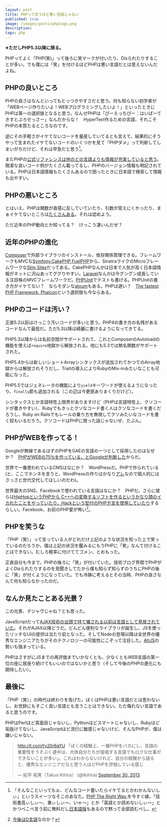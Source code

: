 ```yaml
---
layout: post
title: PHPって言うほど悪い言語じゃない
published: true
image: /images/posts/phplogo.png
description:
tags: php
---
```


**※ただしPHP5.3以降に限る。**

PHPってよく「PHP(笑)」って後ろに笑マークが付いたり、Disられたりすることが多い。でも僕には「笑」を付けるほどPHPは悪い言語だとは思えないんだよね。

## PHPの良いところ

PHPの良さはなんといってもとっつきやすさだと思う。何も知らない初学者が「WEBページ作りたいよ！WEBプログラミングしたいよ！」といったときにPHPは第一の選択肢となると思う。なんせPHPは「ぴーえっちぴー：はいぱーてきすとぷろせっさー」なんだからな！　HyperText作るための言語、それこそPHPの本質たるところなのです。

逆にその手軽さがイケてないコードを量産していてるとも言えて、結果的にそうやって生まれたイケてないコードのいくつかを見て「PHPダメ」って判断してしまいがちだけど、それは早急だと思う[^phpway]。

またPHPの[公式リファレンスは他のどの言語よりも情報が充実していると思う](http://blog.clock-up.jp/entry/2013/09/01/141859)。簡潔な良いコード例がたくさん載ってるし、PHPのバージョン情報も明記されている。PHPは日本語情報もたくさんあるので困ったときに日本語で検索して情報も出やすい。

## PHPの悪いところ

とはいえ、PHPは関数が直感に反していていたり、引数が覚えにくかったり、まぁイケてないところは[たくさんある](http://www.rubyist.net/~matz/20080126.html#p04)。それは認めよう。

ただ近年のPHP動向とか知ってる？　けっこう凄いんだぜ？

## 近年のPHPの進化

[Composer](http://getcomposer.org/)で外部ライブラリのインストール、依存関係管理できる。フレームワークもMVCな[Symfony](https://github.com/symfony/symfony),[CakePHP](https://github.com/cakephp/cakephp),[FuelPHP](https://github.com/fuel/fuel)から、SinatraライクのMicroフレームワークな[Slim](https://github.com/codeguy/Slim),[Silex](https://github.com/fabpot/Silex)だってある。CakePHPなんかは日本で人気が高く日本語情報がネットに沢山あってググりやすい。[Laravel](https://github.com/laravel/laravel)なんかは今グングン成長している注目株のMVCフレームワークだ。[PHPUnit](https://github.com/sebastianbergmann/phpunit)でテストも書ける。PHPUnitの書き方がイケてない？　ならモダンな[atoum](https://github.com/atoum/atoum)もある。PHPは遅い？　[The fastest
PHP Framework, Phalcon](http://phalconphp.com/en/)という選択肢も今ならある。

## PHPのコードは汚い？

正直5.2以前はけっこう汚いコードが多いと思う。PHP4の書き方の名残があるコードなんて最低だ。ただ5.3以降は綺麗に書けるようになってきてる。

PHP5.3以降からは名前空間がサポートされて、これとComposerのAutoloadの機能を使えば`require`地獄から解放される。他にも5.3では無名関数がサポートされた。

PHP5.4からは新しいショートArrayシンタックスが追加されてかつてのArray地獄からは解放されそうだし、Traitの導入によりRubyのMix-inみたいなことも可能になった。

PHP5.5ではジェネレータの機能により`yield`キーワードが使えるようになったり、`finally`節も追加される（この辺は今更感ありまくりだけど）。

シンタックスとか言語特性上限界がありますけど（PHPは言語特性上、クソコードが書きやすい）、Rubyでもきっとクソなコード書く人はクソなコードを書くだろうし、Ruby on Railsでもレールの乗り方を無視してクソみたいなコードを書く奴もいるだろう。クソコードはPHPに限った話じゃないぜ、たぶん。

## PHPがWEBを作ってる！

Googleが無縁であるはずのPHPをGAEの言語の一つとして採用したのはなぜか？　[PHPがWEBの75％を作っている、とGoogleが判断した](http://agilecatcloud.com/2013/07/04/google-app-engine-%E3%81%8C-php-%E3%82%92%E3%82%B5%E3%83%9D%E3%83%BC%E3%83%88%E3%81%99%E3%82%8B%EF%BC%9A-%E3%81%AA%E3%81%9C%E3%81%AA%E3%82%89-75-%E3%81%AE-web-%E3%82%92%E3%82%AB%E3%83%90%E3%83%BC/)からだ。

世界で一番使われているCMSはなにか？　WordPressだ。PHPで作られている(と、ここでホンネを言うと、WordPressの作りはかなり[アレ](http://mask-legacy.tumblr.com/post/62315583278/in-wordpress-phpcon2013-wctokyo)なので個人的にはさっさと世代交代してほしいのだわ)。

世界最大のSNS、Facebookで使われている言語はなにか？　PHPだ。さらに彼らは[HipHopというPHPから C++への変換するソフトを作るというかなり頭のイカれたことをやっていたり、Hackという型付のPHP方言を使用していたり](http://2013.8-p.info/japanese/09-28-languages.html)するらしい。Facebook、お前のPHP愛が怖い[^fbd]。

## PHPを笑うな

「PHP（笑）」って言っている人がどれだけ上記のような状況を知った上で笑っているのだろうか。僕は上記の状況を鑑みるにもうPHPに「笑」なんて付けることはできない。むしろ軽率に付けててゴメン、とおもった。

正直自分も今まで、PHPの後ろに「笑」が付いていた。技術ブログ界隈でPHPがよくDisられたりするのを見聞きしてたから僕も知らず知らずのうちにPHPの後に「笑」が付くようになっていた。でも冷静に考えるとその当時、PHPの良さなんて何も知らなかったのだ。

## なんか見たことある光景？

この光景、デジャヴじゃね？とも思った。

JavaScriptだって[AJAX技術の台頭で持て囃される以前は言語として見放されていた](http://bl.ocks.org/anonymous/raw/6281225/#9)。それがAJAX以降どうだ。どんどん便利なライブラリが誕生し、JSを使ったリッチなUIの提供は当たり前となった。そしてNodeの登場以降は全世界の優秀なエンジニアたちがそのテクノロジーの可能性にこぞって注目した。[AltJS](http://altjs.org/)の勢いも強まっている。

PHPはさすがにJSまでの再評価までいかなくとも、少なくともWEB言語の第一位の座に居座り続けてもいいのではないかと思う（そして今後のPHPの進化にも期待したい）。

## 最後に

「PHP（笑）」の時代は終わりを告げた。ぼくはPHPは悪い言語だとは思わないし、お世辞にもすごく良い言語とも言うことはできない。ただ侮れない言語であると思うのです。

PHPはPerlほど真面目じゃないし、Pythonほどスマートじゃないし、Rubyほど垢抜けてないし、JavaScriptほど流行に敏感じゃないけど、そんなPHPが、僕は嫌いじゃない。

<blockquote class="twitter-tweet"><p><a href="http://t.co/oYy20r6aYU">http://t.co/oYy20r6aYU</a> 「ぼくの経験上、一番PHPをバカにし、言語の重要性をうそぶく連中は、大体自分たちが提唱する言語でもロクな仕事ができないことが多い」。これはわからないけれど、自分の経験から語ると、優秀なエンジニアだなと思う人ほどPHPを評価している感じ</p>&mdash; 紀平 拓男（Takuo Kihira） (@tkihira) <a href="https://twitter.com/tkihira/statuses/384552044247257088">September 30, 2013</a></blockquote>
<script async src="//platform.twitter.com/widgets.js" charset="utf-8"></script>



[^phpway]: 「そんなこといってもぉ、どんなコード書いたらイケてるとかわかんないしぃ」というスイーツなそこのあなた。[PHP The Right Way.](http://www.phptherightway.com/)を今すぐ嫁。「技術書高ぃしぃ〜、重ぃしぃ〜、いゃ〜」とか「英語とか読めないしぃ〜」とかつべこべ言う前に無料だし[日本語版](http://ja.phptherightway.com/)もあるので黙って全部読むべし。
[^fbd]: [今後はD言語](http://japan.internet.com/webtech/20131018/5.html)なのか？
